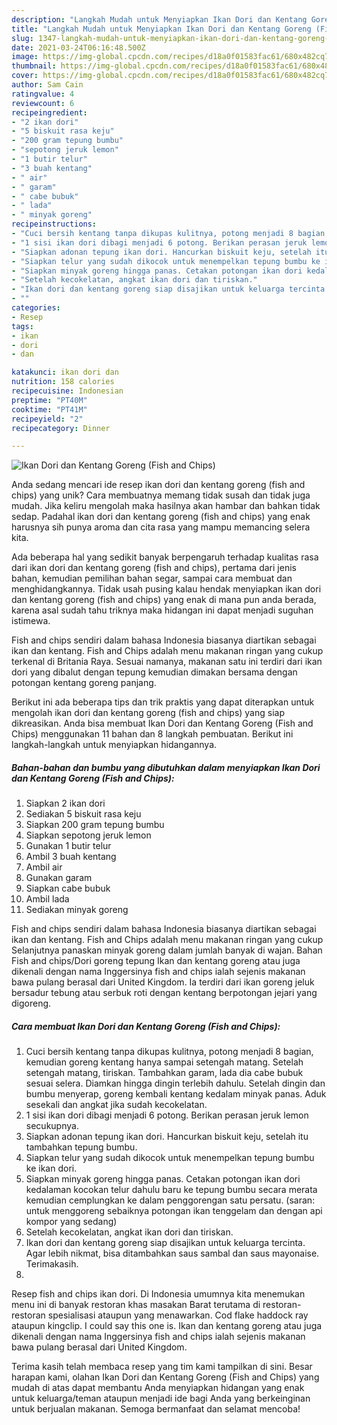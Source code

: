 ```yaml
---
description: "Langkah Mudah untuk Menyiapkan Ikan Dori dan Kentang Goreng (Fish and Chips) Anti Gagal"
title: "Langkah Mudah untuk Menyiapkan Ikan Dori dan Kentang Goreng (Fish and Chips) Anti Gagal"
slug: 1347-langkah-mudah-untuk-menyiapkan-ikan-dori-dan-kentang-goreng-fish-and-chips-anti-gagal
date: 2021-03-24T06:16:48.500Z
image: https://img-global.cpcdn.com/recipes/d18a0f01583fac61/680x482cq70/ikan-dori-dan-kentang-goreng-fish-and-chips-foto-resep-utama.jpg
thumbnail: https://img-global.cpcdn.com/recipes/d18a0f01583fac61/680x482cq70/ikan-dori-dan-kentang-goreng-fish-and-chips-foto-resep-utama.jpg
cover: https://img-global.cpcdn.com/recipes/d18a0f01583fac61/680x482cq70/ikan-dori-dan-kentang-goreng-fish-and-chips-foto-resep-utama.jpg
author: Sam Cain
ratingvalue: 4
reviewcount: 6
recipeingredient:
- "2 ikan dori"
- "5 biskuit rasa keju"
- "200 gram tepung bumbu"
- "sepotong jeruk lemon"
- "1 butir telur"
- "3 buah kentang"
- " air"
- " garam"
- " cabe bubuk"
- " lada"
- " minyak goreng"
recipeinstructions:
- "Cuci bersih kentang tanpa dikupas kulitnya, potong menjadi 8 bagian, kemudian goreng kentang hanya sampai setengah matang. Setelah setengah matang, tiriskan. Tambahkan garam, lada dia cabe bubuk sesuai selera. Diamkan hingga dingin terlebih dahulu. Setelah dingin dan bumbu menyerap, goreng kembali kentang kedalam minyak panas. Aduk sesekali dan angkat jika sudah kecokelatan."
- "1 sisi ikan dori dibagi menjadi 6 potong. Berikan perasan jeruk lemon secukupnya."
- "Siapkan adonan tepung ikan dori. Hancurkan biskuit keju, setelah itu tambahkan tepung bumbu."
- "Siapkan telur yang sudah dikocok untuk menempelkan tepung bumbu ke ikan dori."
- "Siapkan minyak goreng hingga panas. Cetakan potongan ikan dori kedalaman kocokan telur dahulu baru ke tepung bumbu secara merata kemudian cemplungkan ke dalam penggorengan satu persatu. (saran: untuk menggoreng sebaiknya potongan ikan tenggelam dan dengan api kompor yang sedang)"
- "Setelah kecokelatan, angkat ikan dori dan tiriskan."
- "Ikan dori dan kentang goreng siap disajikan untuk keluarga tercinta. Agar lebih nikmat, bisa ditambahkan saus sambal dan saus mayonaise. Terimakasih."
- ""
categories:
- Resep
tags:
- ikan
- dori
- dan

katakunci: ikan dori dan 
nutrition: 158 calories
recipecuisine: Indonesian
preptime: "PT40M"
cooktime: "PT41M"
recipeyield: "2"
recipecategory: Dinner

---
```



![Ikan Dori dan Kentang Goreng (Fish and Chips)](https://img-global.cpcdn.com/recipes/d18a0f01583fac61/680x482cq70/ikan-dori-dan-kentang-goreng-fish-and-chips-foto-resep-utama.jpg)

Anda sedang mencari ide resep ikan dori dan kentang goreng (fish and chips) yang unik? Cara membuatnya memang tidak susah dan tidak juga mudah. Jika keliru mengolah maka hasilnya akan hambar dan bahkan tidak sedap. Padahal ikan dori dan kentang goreng (fish and chips) yang enak harusnya sih punya aroma dan cita rasa yang mampu memancing selera kita.

Ada beberapa hal yang sedikit banyak berpengaruh terhadap kualitas rasa dari ikan dori dan kentang goreng (fish and chips), pertama dari jenis bahan, kemudian pemilihan bahan segar, sampai cara membuat dan menghidangkannya. Tidak usah pusing kalau hendak menyiapkan ikan dori dan kentang goreng (fish and chips) yang enak di mana pun anda berada, karena asal sudah tahu triknya maka hidangan ini dapat menjadi suguhan istimewa.

Fish and chips sendiri dalam bahasa Indonesia biasanya diartikan sebagai ikan dan kentang. Fish and Chips adalah menu makanan ringan yang cukup terkenal di Britania Raya. Sesuai namanya, makanan satu ini terdiri dari ikan dori yang dibalut dengan tepung kemudian dimakan bersama dengan potongan kentang goreng panjang.


Berikut ini ada beberapa tips dan trik praktis yang dapat diterapkan untuk mengolah ikan dori dan kentang goreng (fish and chips) yang siap dikreasikan. Anda bisa membuat Ikan Dori dan Kentang Goreng (Fish and Chips) menggunakan 11 bahan dan 8 langkah pembuatan. Berikut ini langkah-langkah untuk menyiapkan hidangannya.

<!--inarticleads1-->

##### Bahan-bahan dan bumbu yang dibutuhkan dalam menyiapkan Ikan Dori dan Kentang Goreng (Fish and Chips):

1. Siapkan 2 ikan dori
1. Sediakan 5 biskuit rasa keju
1. Siapkan 200 gram tepung bumbu
1. Siapkan sepotong jeruk lemon
1. Gunakan 1 butir telur
1. Ambil 3 buah kentang
1. Ambil  air
1. Gunakan  garam
1. Siapkan  cabe bubuk
1. Ambil  lada
1. Sediakan  minyak goreng


Fish and chips sendiri dalam bahasa Indonesia biasanya diartikan sebagai ikan dan kentang. Fish and Chips adalah menu makanan ringan yang cukup Selanjutnya panaskan minyak goreng dalam jumlah banyak di wajan. Bahan Fish and chips/Dori goreng tepung Ikan dan kentang goreng atau juga dikenali dengan nama Inggersinya fish and chips ialah sejenis makanan bawa pulang berasal dari United Kingdom. Ia terdiri dari ikan goreng jeluk bersadur tebung atau serbuk roti dengan kentang berpotongan jejari yang digoreng. 

<!--inarticleads2-->

##### Cara membuat Ikan Dori dan Kentang Goreng (Fish and Chips):

1. Cuci bersih kentang tanpa dikupas kulitnya, potong menjadi 8 bagian, kemudian goreng kentang hanya sampai setengah matang. Setelah setengah matang, tiriskan. Tambahkan garam, lada dia cabe bubuk sesuai selera. Diamkan hingga dingin terlebih dahulu. Setelah dingin dan bumbu menyerap, goreng kembali kentang kedalam minyak panas. Aduk sesekali dan angkat jika sudah kecokelatan.
1. 1 sisi ikan dori dibagi menjadi 6 potong. Berikan perasan jeruk lemon secukupnya.
1. Siapkan adonan tepung ikan dori. Hancurkan biskuit keju, setelah itu tambahkan tepung bumbu.
1. Siapkan telur yang sudah dikocok untuk menempelkan tepung bumbu ke ikan dori.
1. Siapkan minyak goreng hingga panas. Cetakan potongan ikan dori kedalaman kocokan telur dahulu baru ke tepung bumbu secara merata kemudian cemplungkan ke dalam penggorengan satu persatu. (saran: untuk menggoreng sebaiknya potongan ikan tenggelam dan dengan api kompor yang sedang)
1. Setelah kecokelatan, angkat ikan dori dan tiriskan.
1. Ikan dori dan kentang goreng siap disajikan untuk keluarga tercinta. Agar lebih nikmat, bisa ditambahkan saus sambal dan saus mayonaise. Terimakasih.
1. 


Resep fish and chips ikan dori. Di Indonesia umumnya kita menemukan menu ini di banyak restoran khas masakan Barat terutama di restoran-restoran spesialisasi ataupun yang menawarkan. Cod flake haddock ray ataupun kingclip. I could say this one is. Ikan dan kentang goreng atau juga dikenali dengan nama Inggersinya fish and chips ialah sejenis makanan bawa pulang berasal dari United Kingdom. 

Terima kasih telah membaca resep yang tim kami tampilkan di sini. Besar harapan kami, olahan Ikan Dori dan Kentang Goreng (Fish and Chips) yang mudah di atas dapat membantu Anda menyiapkan hidangan yang enak untuk keluarga/teman ataupun menjadi ide bagi Anda yang berkeinginan untuk berjualan makanan. Semoga bermanfaat dan selamat mencoba!
